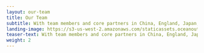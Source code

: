 ```yaml
---
layout: our-team
title: Our Team
subtitle: With team members and core partners in China, England, Japan, Korea, Mexico, Spain, Taiwan and the United States, we are fish and seafood market experts—fishermen, scientists, entrepreneurs, and conservationists.
landing-image: https://s3-us-west-2.amazonaws.com/staticassets.oceanoutcomes.org/rollover+images/our-team-hover.jpg
teaser-text: With team members and core partners in China, England, Japan, Korea, Mexico, Spain, Taiwan and the United States, we are fish and seafood market experts—fishermen, scientists, entrepreneurs, and conservationists.
weight: 2
---
```

